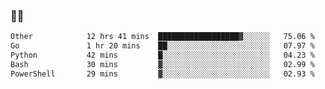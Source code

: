 ### 👨‍💻

<!--START_SECTION:waka-->

```txt
Other            12 hrs 41 mins  ██████████████████▓░░░░░░   75.06 %
Go               1 hr 20 mins    ██░░░░░░░░░░░░░░░░░░░░░░░   07.97 %
Python           42 mins         █░░░░░░░░░░░░░░░░░░░░░░░░   04.23 %
Bash             30 mins         ▓░░░░░░░░░░░░░░░░░░░░░░░░   02.99 %
PowerShell       29 mins         ▓░░░░░░░░░░░░░░░░░░░░░░░░   02.93 %
```

<!--END_SECTION:waka-->
